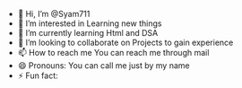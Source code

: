 - 👋 Hi, I’m @Syam711
- 👀 I’m interested in Learning new things
- 🌱 I’m currently learning Html and DSA
- 💞️ I’m looking to collaborate on Projects to gain experience 
- 📫 How to reach me You can reach me through mail
- 😄 Pronouns: You can call me just by my name
- ⚡ Fun fact: 

<!---
Syam711/Syam711 is a ✨ special ✨ repository because its `README.md` (this file) appears on your GitHub profile.
You can click the Preview link to take a look at your changes.
--->
